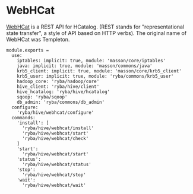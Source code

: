 
# WebHCat
[WebHCat](https://cwiki.apache.org/confluence/display/Hive/WebHCat) is a REST API for HCatalog. (REST stands for "representational state transfer", a style of API based on HTTP verbs).  The original name of WebHCat was Templeton.

    module.exports =
      use:
        iptables: implicit: true, module: 'masson/core/iptables'
        java: implicit: true, module: 'masson/commons/java'
        krb5_client: implicit: true, module: 'masson/core/krb5_client'
        krb5_user: implicit: true, module: 'ryba/commons/krb5_user'
        hadoop_core: 'ryba/hadoop/core'
        hive_client: 'ryba/hive/client'
        hive_hcatalog: 'ryba/hive/hcatalog'
        sqoop: 'ryba/sqoop'
        db_admin: 'ryba/commons/db_admin'
      configure:
        'ryba/hive/webhcat/configure'
      commands:
        'install': [
          'ryba/hive/webhcat/install'
          'ryba/hive/webhcat/start'
          'ryba/hive/webhcat/check'
        ]
        'start':
          'ryba/hive/webhcat/start'
        'status':
          'ryba/hive/webhcat/status'
        'stop':
          'ryba/hive/webhcat/stop'
        'wait':
          'ryba/hive/webhcat/wait'
